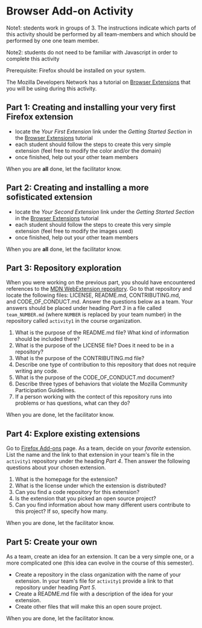 # Browser Add-on Activity

Note1: stedents work in groups of 3. The instructions indicate which parts of this activity should be performed 
by all team-members and which should be performed by one one team member. 

Note2: students do not need to be familiar with Javascript in order to complete this activity 

Prerequisite: Firefox should be installed on your system. 

The Mozilla Developers Network has 
a tutorial on [Browser Extensions](https://developer.mozilla.org/en-US/docs/Mozilla/Add-ons/WebExtensions) that 
you will be using during this activity. 

## Part 1: Creating and installing your very first Firefox extension 

- locate the _Your First Extension_ link under the _Getting Started Section_ in the 
[Browser Extensions](https://developer.mozilla.org/en-US/docs/Mozilla/Add-ons/WebExtensions) tutorial 
- each student should follow the steps to create this very simple extension 
(feel free to modify the color and/or the domain)  
- once finished, help out your other team members 

When you are __all__ done, let the facilitator know. 

## Part 2: Creating and installing a more sofisticated extension 

- locate the _Your Second Extension_ link under the _Getting Started Section_ in the 
[Browser Extensions](https://developer.mozilla.org/en-US/docs/Mozilla/Add-ons/WebExtensions) tutorial 
- each student should follow the steps to create this very simple extension (feel free to modify the images used) 
- once finished, help out your other team members 

When you are __all__ done, let the facilitator know. 

## Part 3: Repository exploration 

When you were working on the previous part, you should have encountered references to the 
[MDN WebExtension repository](https://github.com/mdn/webextensions-examples). 
Go to that repository and locate the following files: LICENSE, README.md, CONTRIBUTING.md,  
and CODE_OF_CONDUCT.md. Answer the questions below as a team. Your answers should be placed under heading
_Part 3_ in a file called
`team_NUMBER.md` (where `NUMBER` is replaced by your team number) in the repository called `activity1` in the 
course organization. 

1. What is the purpose of the README.md file? What kind of information should be included there?
2. What is the purpose of the LICENSE file? Does it need to be in a repository?
3. What is the purpose of the CONTRIBUTING.md file? 
4. Describe one type of contribution to this repository that does not require writing any code. 
5. What is the purpose of the CODE_OF_CONDUCT.md document? 
6. Describe three types of behaviors that violate the Mozilla Community Participation Guidelines. 
7. If a person working with the contect of this repository runs into problems or has questions, what can they do? 

When you are done, let the facilitator know. 

## Part 4: Explore existing extensions  

Go to [Firefox Add-ons](https://addons.mozilla.org/en-US/firefox/) page. As a team, decide on your _favorite_ 
extension. List the name and the link to that extension in your team's file in the `activity1` repository
under the heading _Part 4_. Then answer the following questions about your chosen extension. 

1. What is the homepage for the extension?
2. What is the license under which the extension is distributed?
3. Can you find a code repository for this extension? 
4. Is the extension that you picked an open source project? 
5. Can you find information about how many different users contribute to this project? If so, specify how many. 

When you are done, let the facilitator know. 

## Part 5: Create your own 

As a team, create an idea for an extension. It can be a very simple one, or a more complicated one (this idea can 
evolve in the course of this semester). 

- Create a repository in the class organization with the name of your extension. In your team's file for `activity1` 
provide a link to that repository under heading _Part 5_. 
- Create a README.md file with a description of the idea for your extension. 
- Create other files that will make this an open soure project. 

When you are done, let the facilitator know. 


